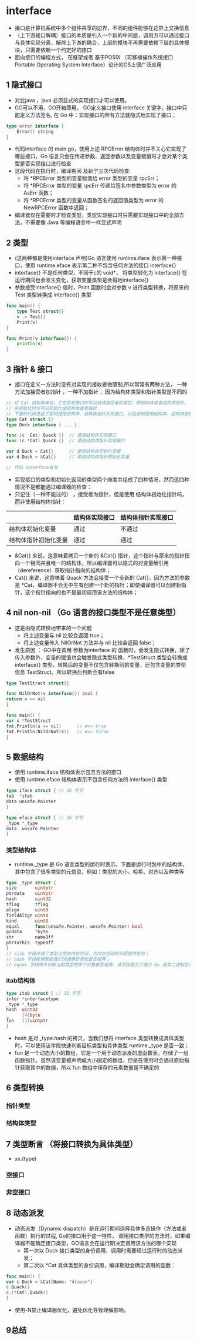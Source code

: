 # interface
- 接口是计算机系统中多个组件共享的边界，不同的组件能够在边界上交换信息
- （上下游接口解耦）接口的本质是引入一个新的中间层，调用方可以通过接口与具体实现分离，解除上下游的耦合，上层的模块不再需要依赖下层的具体模块，只需要依赖一个约定好的接口
- 面向接口的编程方式， 在框架或者 基于POSIX （可移植操作系统接口 Portable Operating System Interface）设计的OS上很广泛应用
## 1 隐式接口
- 对比java ，java 必须显式的实现接口才可以使用。
- GO可以不用，GO开箱即用， GO定义接口使用 interface 关键字，接口中只能定义方法签名, 在 Go 中：实现接口的所有方法就隐式地实现了接口；
```go
type error interface {
	Error() string
}
```
- 代码interface 的 main.go，使用上述 RPCError 结构体时并不关心它实现了哪些接口，Go 语言只会在传递参数、返回参数以及变量赋值时才会对某个类型是否实现接口进行检查
- 这段代码在执行时，编译期间 及新宁三次代码检查:
    - 将 *RPCError 类型的变量赋值给 error 类型的变量 rpcErr；
    - 将 *RPCError 类型的变量 rpcErr 传递给签名中参数类型为 error 的 AsErr 函数；
    - 将 *RPCError 类型的变量从函数签名的返回值类型为 error 的 NewRPCError 函数中返回；
- 编译器仅在需要时才检查类型，类型实现接口时只需要实现接口中的全部方法，不需要像 Java 等编程语言中一样显式声明
## 2 类型
- (这两种都是使用interface 声明)Go 语言使用 runtime.iface 表示第一种接口，使用 runtime.eface 表示第二种不包含任何方法的接口 interface{}
- interface{} 不是任何类型，不同于c的 void*， 将类型转化为 interface{} 在运行期间也会发生变化，获取变量类型是会得地interface{}
- 参数接受interface{} 值时，Print 函数时会对参数 v 进行类型转换，将原来的 Test 类型转换成 interface{} 类型
```go
func main() {
	type Test struct{}
	v := Test{}
	Print(v)
}

func Print(v interface{}) {
	println(v)
}
```
## 3 指针 & 接口
- 接口在定义一方法时没有对实现的接收者做限制,所以常常有两种方法， 一种方法加接受者加指针 ，一种不加指针 ，因为结构体类型和指针类型是不同的
```go
// 对 Cat 结构体来说，它在实现接口时可以选择接受者的类型，即结构体或者结构体指针，
// 在初始化时也可以初始化成结构体或者指针。
// 下面的代码总结了如何使用结构体、结构体指针实现接口，以及如何使用结构体、结构体指针初始化变量。
type Cat struct {}
type Duck interface { ... }

func (c  Cat) Quack {}  // 使用结构体实现接口
func (c *Cat) Quack {}  // 使用结构体指针实现接口

var d Duck = Cat{}      // 使用结构体初始化变量
var d Duck = &Cat{}     // 使用结构体指针初始化变量

// 代码 interface有写

```
- 实现接口的类型和初始化返回的类型两个维度共组成了四种情况，然而这四种情况不是都能通过编译器的检查：
- 只记住（一种不能过的） ，接受者为指针，但是使用 结构体初始化指针吗，而非使用结构体指针：

| | 结构体实现接口 |结构体指针实现接口 |
|---|---|---|
|结构体初始化变量|通过|不通过|
|结构体指针初始化变量|通过|通过|
- &Cat{} 来说，这意味着拷贝一个新的 &Cat{} 指针，这个指针与原来的指针指向一个相同并且唯一的结构体，所以编译器可以隐式的对变量解引用（dereference）获取指针指向的结构体；
- Cat{} 来说，这意味着 Quack 方法会接受一个全新的 Cat{}，因为方法的参数是 *Cat，编译器不会无中生有创建一个新的指针；即使编译器可以创建新指针，这个指针指向的也不是最初调用该方法的结构体；


## 4 nil non-nil （Go 语言的接口类型不是任意类型）
- 这是由隐式转换地带来的一个问题
	- 将上述变量与 nil 比较会返回 true；
	- 将上述变量传入 NilOrNot 方法并与 nil 比较会返回 false；
- 发生原因 ： GO中在调用 参数为interface 的 函数时，会发生隐式转换，除了传入参数外，变量的赋值也会触发隐式类型转换，*TestStruct 类型会转换成 interface{} 类型，转换后的变量不仅包含转换前的变量，还包含变量的类型信息 TestStruct。所以转换后判断会有false
```go
type TestStruct struct{}

func NilOrNot(v interface{}) bool {
return v == nil
}

func main() {
var s *TestStruct
fmt.Println(s == nil)      // #=> true
fmt.Println(NilOrNot(s))   // #=> false
}
```
## 5 数据结构
- 使用 runtime.iface 结构体表示包含方法的接口
- 使用 runtime.eface 结构体表示不包含任何方法的 interface{} 类型
```go
type iface struct { // 16 字节
tab  *itab
data unsafe.Pointer
}

type eface struct { // 16 字节
_type *_type
data  unsafe.Pointer
}
```

### 类型结构体
- runtime._type 是 Go 语言类型的运行时表示。下面是运行时包中的结构体，其中包含了很多类型的元信息，例如：类型的大小、哈希、对齐以及种类等
```go
type _type struct {
size       uintptr
ptrdata    uintptr
hash       uint32
tflag      tflag
align      uint8
fieldAlign uint8
kind       uint8
equal      func(unsafe.Pointer, unsafe.Pointer) bool
gcdata     *byte
str        nameOff
ptrToThis  typeOff
}
// size 字段存储了类型占用的内存空间，为内存空间的分配提供信息；
// hash 字段能够帮助我们快速确定类型是否相等；
// equal 字段用于判断当前类型的多个对象是否相等，该字段是为了减少 Go 语言二进制包大小从 typeAlg 结构体中迁移过来的
```
### itab结构体
```go
type itab struct { // 32 字节
inter *interfacetype
_type *_type
hash  uint32
_     [4]byte
fun   [1]uintptr
}
```
- hash 是对 _type.hash 的拷贝，当我们想将 interface 类型转换成具体类型时，可以使用该字段快速判断目标类型和具体类型 runtime._type 是否一致；
- fun 是一个动态大小的数组，它是一个用于动态派发的虚函数表，存储了一组函数指针。虽然该变量被声明成大小固定的数组，但是在使用时会通过原始指针获取其中的数据，所以 fun 数组中保存的元素数量是不确定的
## 6 类型转换
### 指针类型
### 结构体类型
## 7 类型断言 （将接口转换为具体类型）
- xx.(type)
### 空接口
### 非空接口
## 8 动态派发
- 动态派发（Dynamic dispatch）是在运行期间选择具体多态操作（方法或者函数）执行的过程, Go的接口用于这一特性， 调用接口类型的方法时，如果编译器不能确定接口类型，GO语言会在运行期决定调用该方法的哪个实现
	- 第一次以 Duck 接口类型的身份调用，调用时需要经过运行时的动态派发；
	- 第二次以 *Cat 具体类型的身份调用，编译期就会确定调用的函数：
``` go
func main() {
var c Duck = &Cat{Name: "draven"}
c.Quack()
c.(*Cat).Quack()
}
```
- 使用-N禁止编译器优化，避免优化导致理解影响。
## 9总结